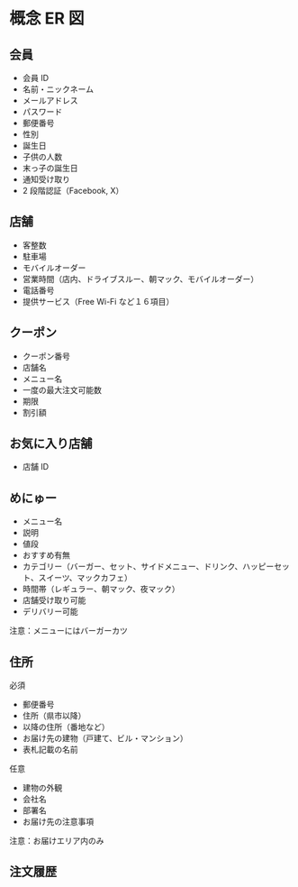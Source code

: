 # 概念 ER 図

## 会員

- 会員 ID
- 名前・ニックネーム
- メールアドレス
- パスワード
- 郵便番号
- 性別
- 誕生日
- 子供の人数
- 末っ子の誕生日
- 通知受け取り
- 2 段階認証（Facebook, X）

## 店舗

- 客整数
- 駐車場
- モバイルオーダー
- 営業時間（店内、ドライブスルー、朝マック、モバイルオーダー）
- 電話番号
- 提供サービス（Free Wi-Fi など１６項目）

## クーポン

- クーポン番号
- 店舗名
- メニュー名
- 一度の最大注文可能数
- 期限
- 割引額

## お気に入り店舗

- 店舗 ID

## めにゅー

- メニュー名
- 説明
- 値段
- おすすめ有無
- カテゴリー（バーガー、セット、サイドメニュー、ドリンク、ハッピーセット、スイーツ、マックカフェ）
- 時間帯（レギュラー、朝マック、夜マック）
- 店舗受け取り可能
- デリバリー可能

注意：メニューにはバーガーカツ

## 住所

必須

- 郵便番号
- 住所（県市以降）
- 以降の住所（番地など）
- お届け先の建物（戸建て、ビル・マンション）
- 表札記載の名前

任意

- 建物の外観
- 会社名
- 部署名
- お届け先の注意事項

注意：お届けエリア内のみ

## 注文履歴
